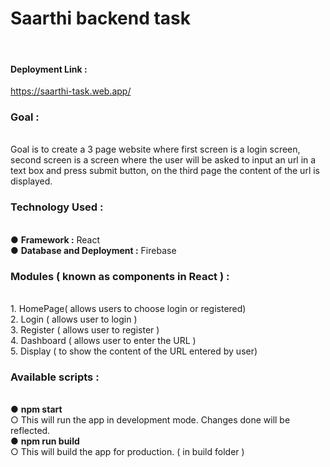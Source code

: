 # Saarthi backend task
<br/>

#### Deployment Link :
https://saarthi-task.web.app/
<br/>

### Goal :

<br/>
Goal is to create a 3 page website where first screen is a login screen, second screen is a screen where the user will be 
asked to input an url in a text box and press submit button, on the third page the content of the url is displayed.
<br/>

### Technology Used :

<br/>
● <b>Framework :</b> React
<br/>
● <b>Database and Deployment :</b> Firebase
<br/>

### Modules ( known as components in React ) :

<br/>
1. HomePage( allows users to choose login or registered)
<br/>
2. Login ( allows user to login  )
<br/>
3. Register ( allows user to register )
<br/>
4. Dashboard (  allows user to enter the URL )
<br/>
5. Display ( to show the content of the URL entered by user)
<br/>

### Available scripts :

<br/>
● <b>npm start </b>
<br/>
○ This will run the app in development mode. Changes done will be reflected.
<br/>
● <b> npm run build </b>
<br/>
○ This will build the app for production. ( in build folder )
